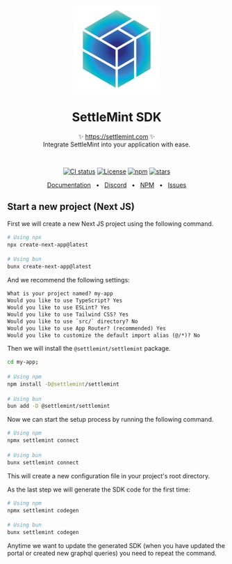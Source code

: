 <p align="center">
  <img src="https://github.com/settlemint/sdk/blob/main/logo.svg" width="200px" align="center" alt="SettleMint logo" />
  <h1 align="center">SettleMint SDK</h1>
  <p align="center">
    ✨ <a href="https://settlemint.com">https://settlemint.com</a> ✨
    <br/>
    Integrate SettleMint into your application with ease.
  </p>
</p>
<br/>
<p align="center">
<a href="https://github.com/settlemint/sdk/actions?query=branch%3Amain"><img src="https://github.com/settlemint/sdk/actions/workflows/build.yml/badge.svg?event=push&branch=main" alt="CI status" /></a>
<a href="https://fsl.software" rel="nofollow"><img src="https://img.shields.io/npm/l/@settlemint/sdk" alt="License"></a>
<a href="https://www.npmjs.com/package/@settlemint/sdk" rel="nofollow"><img src="https://img.shields.io/npm/dw/@settlemint/sdk" alt="npm"></a>
<a href="https://github.com/settlemint/sdk" rel="nofollow"><img src="https://img.shields.io/github/stars/settlemint/sdk" alt="stars"></a>
</p>

<div align="center">
  <a href="https://console.settlemint.com/documentation/">Documentation</a>
  <span>&nbsp;&nbsp;•&nbsp;&nbsp;</span>
  <a href="https://discord.com/invite/Mt5yqFrey9">Discord</a>
  <span>&nbsp;&nbsp;•&nbsp;&nbsp;</span>
  <a href="https://www.npmjs.com/package/@settlemint/sdk">NPM</a>
  <span>&nbsp;&nbsp;•&nbsp;&nbsp;</span>
  <a href="https://github.com/settlemint/sdk/issues">Issues</a>
  <br />
</div>

## Start a new project (Next JS)

First we will create a new Next JS project using the following command.

```bash
# Using npx
npx create-next-app@latest

# Using bun
bunx create-next-app@latest
```

And we recommend the following settings:

```text
What is your project named? my-app
Would you like to use TypeScript? Yes
Would you like to use ESLint? Yes
Would you like to use Tailwind CSS? Yes
Would you like to use `src/` directory? No
Would you like to use App Router? (recommended) Yes
Would you like to customize the default import alias (@/*)? No
```

Then we will install the `@settlemint/settlemint` package.

```bash
cd my-app;

# Using npm
npm install -D@settlemint/settlemint

# Using bun
bun add -D @settlemint/settlemint
```

Now we can start the setup process by running the following command.

```bash
# Using npm
npmx settlemint connect

# Using bun
bunx settlemint connect
```

This will create a new configuration file in your project's root directory.

As the last step we will generate the SDK code for the first time:

```bash
# Using npm
npmx settlemint codegen

# Using bun
bunx settlemint codegen
```

Anytime we want to update the generated SDK (when you have updated the portal or created new graphql queries) you need to repeat the command.